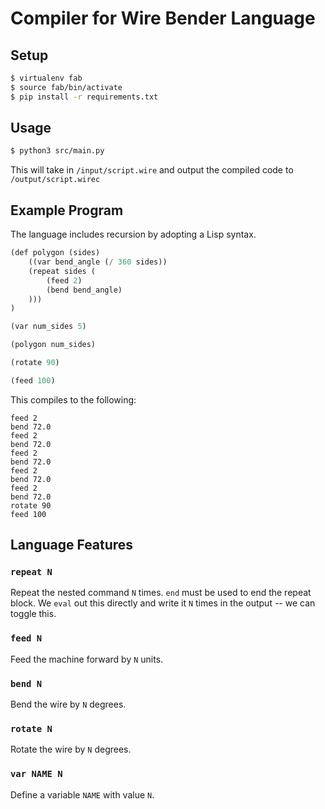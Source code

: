 # Compiler for Wire Bender Language

## Setup

```sh
$ virtualenv fab
$ source fab/bin/activate
$ pip install -r requirements.txt
```

## Usage

```sh
$ python3 src/main.py
```

This will take in `/input/script.wire` and output the compiled code to `/output/script.wirec`

## Example Program

The language includes recursion by adopting a Lisp syntax.

```lisp
(def polygon (sides)
    ((var bend_angle (/ 360 sides))
    (repeat sides (
        (feed 2)
        (bend bend_angle)
    )))
)

(var num_sides 5)

(polygon num_sides)

(rotate 90)

(feed 100)
```

This compiles to the following:

```
feed 2
bend 72.0
feed 2
bend 72.0
feed 2
bend 72.0
feed 2
bend 72.0
feed 2
bend 72.0
rotate 90
feed 100
```

## Language Features

### `repeat N`

Repeat the nested command `N` times. `end` must be used to end the repeat block. We `eval` out this directly and write it `N` times in the output -- we can toggle this.

### `feed N`

Feed the machine forward by `N` units.

### `bend N`

Bend the wire by `N` degrees.

### `rotate N`

Rotate the wire by `N` degrees.

### `var NAME N`

Define a variable `NAME` with value `N`.

